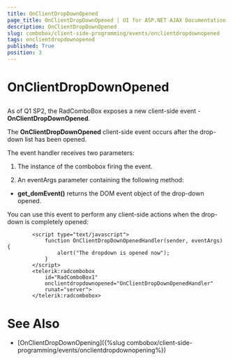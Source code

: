 ```yaml
---
title: OnClientDropDownOpened
page_title: OnClientDropDownOpened | UI for ASP.NET AJAX Documentation
description: OnClientDropDownOpened
slug: combobox/client-side-programming/events/onclientdropdownopened
tags: onclientdropdownopened
published: True
position: 3
---
```


# OnClientDropDownOpened



## 

As of Q1 SP2, the RadComboBox exposes a new client-side event - __OnClientDropDownOpened__.

The __OnClientDropDownOpened__ client-side event occurs after the drop-down list has been opened.

The event handler receives two parameters:

1. The instance of the combobox firing the event.

1. An eventArgs parameter containing the following method:

* __get_domEvent()__ returns the DOM event object of the drop-down opened.

You can use this event to perform any client-side actions when the drop-down is completely opened:

````ASPNET
	    <script type="text/javascript">
	        function OnClientDropDownOpenedHandler(sender, eventArgs) {
	            alert("The dropdown is opened now");
	        }
	    </script>
	    <telerik:radcombobox 
	        id="RadComboBox1" 
	        onclientdropdownopened="OnClientDropDownOpenedHandler"
	        runat="server">
	    </telerik:radcombobox>
````



# See Also

 * [OnClientDropDownOpening]({%slug combobox/client-side-programming/events/onclientdropdownopening%})
